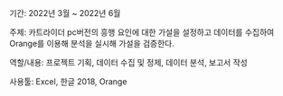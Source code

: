 기간: 2022년 3월 ~ 2022년 6월

주제: 카트라이더 pc버전의 흥행 요인에 대한 가설을 설정하고 데이터를 수집하여 Orange를 이용해 분석을 실시해 가설을 검증한다. 

역할/내용: 프로젝트 기획, 데이터 수집 및 정제, 데이터 분석, 보고서 작성

사용툴: Excel, 한글 2018, Orange
